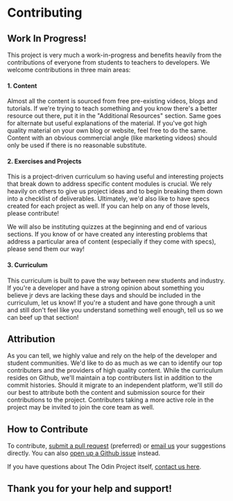 # Contributing

## Work In Progress!

This project is very much a work-in-progress and benefits heavily from the contributions of everyone from students to teachers to developers.  We welcome contributions in three main areas:

#### 1. Content

Almost all the content is sourced from free pre-existing videos, blogs and tutorials.  If we're trying to teach something and you know there's a better resource out there, put it in the "Additional Resources" section.  Same goes for alternate but useful explanations of the material.  If you've got high quality material on your own blog or website, feel free to do the same.  Content with an obvious commercial angle (like marketing videos) should only be used if there is no reasonable substitute.

#### 2. Exercises and Projects

This is a project-driven curriculum so having useful and interesting projects that break down to address specific content modules is crucial.  We rely heavily on others to give us project ideas and to begin breaking them down into a checklist of deliverables.  Ultimately, we'd also like to have specs created for each project as well.  If you can help on any of those levels, please contribute!

We will also be instituting quizzes at the beginning and end of various sections.  If you know of or have created any interesting problems that address a particular area of content (especially if they come with specs), please send them our way!

#### 3. Curriculum

This curriculum is built to pave the way between new students and industry.  If you're a developer and have a strong opinion about something you believe jr devs are lacking these days and should be included in the curriculum, let us know!  If you're a student and have gone through a unit and still don't feel like you understand something well enough, tell us so we can beef up that section!

## Attribution

As you can tell, we highly value and rely on the help of the developer and student communities.  We'd like to do as much as we can to identify our top contributers and the providers of high quality content.  While the curriculum resides on Github, we'll maintain a top contributers list in addition to the commit histories.  Should it migrate to an independent platform, we'll still do our best to attribute both the content and submission source for their contributions to the project.  Contributers taking a more active role in the project may be invited to join the core team as well.

## How to Contribute

To contribute, [submit a pull request](https://help.github.com/articles/using-pull-requests) (preferred) or [email us](mailto:curriculum@theodinproject.com) your suggestions directly.  You can also [open up a Github issue](https://github.com/TheOdinProject/curriculum/issues) instead.

If you have questions about The Odin Project itself, [contact us here](mailto:admin@theodinproject.com).

## Thank you for your help and support!